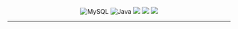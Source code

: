<div align="center">

![MySQL](https://img.shields.io/badge/MySQL-4479A1.svg?&style=for-the-badge&logo=MySQL&logoColor=white)
![Java](https://img.shields.io/badge/Java-007996.svg?&style=for-the-badge&logo=Java&logoColor=white)
<img src="https://img.shields.io/badge/html-E34F26?style=for-the-badge&logo=html5&logoColor=white">
<img src="https://img.shields.io/badge/css-1572B6?style=for-the-badge&logo=css3&logoColor=white">
<img src="https://img.shields.io/badge/javascript-F7DF1E?style=for-the-badge&logo=javascript&logoColor=black">

---

<div style= "display: flex">

<!-- [![Solved.ac Profile](http://mazassumnida.wtf/api/v2/generate_badge?boj=zlzm2522)](https://solved.ac/zlzm2522/) -->

</div>
</div>
  
<!--
**LeeSuengSub/LeeSuengSub** is a ✨ _special_ ✨ repository because its `README.md` (this file) appears on your GitHub profile.

Here are some ideas to get you started:

- 🔭 I’m currently working on ...
- 🌱 I’m currently learning ...
- 👯 I’m looking to collaborate on ...
- 🤔 I’m looking for help with ...
- 💬 Ask me about ...
- 📫 How to reach me: ...
- 😄 Pronouns: ...
- ⚡ Fun fact: ...
  -->
